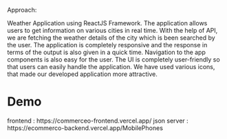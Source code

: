Approach:

Weather Application using ReactJS Framework. The application allows users to get information on various cities in real time. With the help of API, we are fetching the weather details of the city which is been searched by the user. The application is completely responsive and the response in terms of the output is also given in a quick time. Navigation to the app components is also easy for the user. The UI is completely user-friendly so that users can easily handle the application. We have used various icons, that made our developed application more attractive.
<h1>Demo</h1>
frontend : https://commerceo-frontend.vercel.app/
json server : https://ecommerco-backend.vercel.app/MobilePhones
